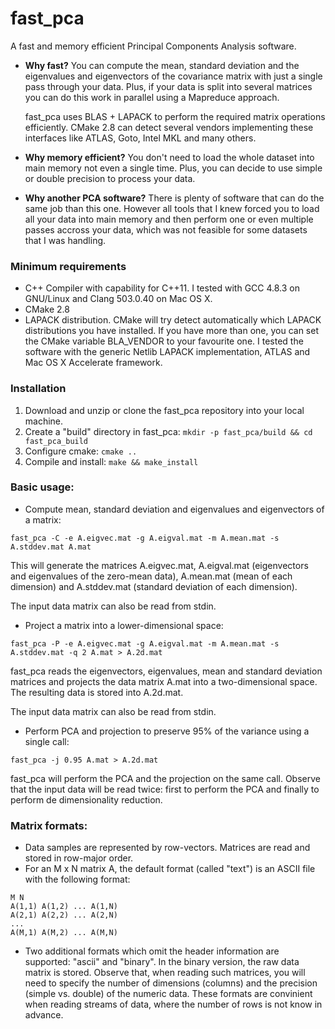 fast_pca
========

A fast and memory efficient Principal Components Analysis software.

- **Why fast?**
  You can compute the mean, standard deviation and the eigenvalues and
  eigenvectors of the covariance matrix with just a single pass through
  your data. Plus, if your data is split into several matrices you
  can do this work in parallel using a Mapreduce approach.

  fast_pca uses BLAS + LAPACK to perform the required matrix operations
  efficiently. CMake 2.8 can detect several vendors implementing these 
  interfaces like ATLAS, Goto, Intel MKL and many others.


- **Why memory efficient?**
  You don't need to load the whole dataset into main memory not even a
  single time. Plus, you can decide to use simple or double precision to
  process your data.


- **Why another PCA software?**
  There is plenty of software that can do the same job than this
  one. However all tools that I knew forced you to load all your data
  into main memory and then perform one or even multiple passes accross
  your data, which was not feasible for some datasets that I was handling.


### Minimum requirements
- C++ Compiler with capability for C++11. I tested with GCC 4.8.3 on 
GNU/Linux and Clang 503.0.40 on Mac OS X.
- CMake 2.8
- LAPACK distribution. CMake will try detect automatically which LAPACK 
distributions you have installed. If you have more than one, you can set 
the CMake variable BLA_VENDOR to your favourite one. I tested the software 
with the generic Netlib LAPACK implementation, ATLAS and 
Mac OS X Accelerate framework.

### Installation
1. Download and unzip or clone the fast_pca repository into your 
local machine.
2. Create a "build" directory in fast_pca: 
```mkdir -p fast_pca/build && cd fast_pca_build```
3. Configure cmake: 
```cmake ..```
4. Compile and install:
```make && make_install```


### Basic usage:
- Compute mean, standard deviation and eigenvalues and eigenvectors of a
matrix:
```
fast_pca -C -e A.eigvec.mat -g A.eigval.mat -m A.mean.mat -s A.stddev.mat A.mat
```
This will generate the matrices A.eigvec.mat, A.eigval.mat (eigenvectors
and eigenvalues of the zero-mean data), A.mean.mat (mean of each 
dimension) and A.stddev.mat (standard deviation of each dimension).

The input data matrix can also be read from stdin.

- Project a matrix into a lower-dimensional space:
```
fast_pca -P -e A.eigvec.mat -g A.eigval.mat -m A.mean.mat -s A.stddev.mat -q 2 A.mat > A.2d.mat
``` 
fast_pca reads the eigenvectors, eigenvalues, mean and standard deviation
matrices and projects the data matrix A.mat into a two-dimensional space.
The resulting data is stored into A.2d.mat.

The input data matrix can also be read from stdin.

- Perform PCA and projection to preserve 95% of the variance using a
single call:
```
fast_pca -j 0.95 A.mat > A.2d.mat
```
fast_pca will perform the PCA and the projection on the same call.
Observe that the input data will be read twice: first to perform the PCA
and finally to perform de dimensionality reduction.


### Matrix formats:
- Data samples are represented by row-vectors. Matrices are read and 
stored in row-major order.
- For an M x N matrix A, the default format (called "text") is an ASCII 
file with the following format:
```
M N
A(1,1) A(1,2) ... A(1,N)
A(2,1) A(2,2) ... A(2,N)
...
A(M,1) A(M,2) ... A(M,N)
```
- Two additional formats which omit the header information are supported: 
"ascii" and "binary". In the binary version, the raw data matrix is stored. 
Observe that, when reading such matrices, you will need to specify the 
number of dimensions (columns) and the precision (simple vs. double) of 
the numeric data. These formats are convinient when reading streams of 
data, where the number of rows is not know in advance.
